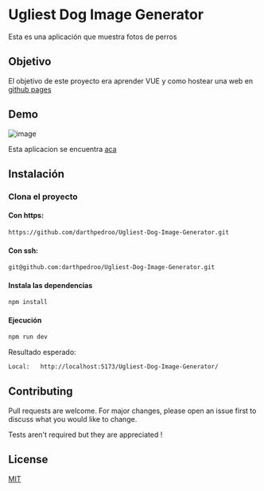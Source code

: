# Ugliest Dog Image Generator


Esta es una aplicación que muestra fotos de perros


## Objetivo

El objetivo de este proyecto era aprender VUE y como hostear una web en [github pages](https://docs.github.com/en/pages/getting-started-with-github-pages/about-github-pages)

## Demo
![image](https://github.com/user-attachments/assets/ef952079-ecba-4c14-8a5e-795003f47d2c)

Esta aplicacion se encuentra [aca](https://darthpedroo.github.io/Ugliest-Dog-Image-Generator/)
 
## Instalación

### Clona el proyecto

#### Con https: 
```bash
https://github.com/darthpedroo/Ugliest-Dog-Image-Generator.git
```

#### Con ssh:
```bash
git@github.com:darthpedroo/Ugliest-Dog-Image-Generator.git
```

#### Instala las dependencias 

```bash
npm install
``` 

#### Ejecución

```bash
npm run dev
```
Resultado esperado: 

```bash
Local:   http://localhost:5173/Ugliest-Dog-Image-Generator/
```

## Contributing

Pull requests are welcome. For major changes, please open an issue first
to discuss what you would like to change.

Tests aren't required but they are appreciated ! 

## License

[MIT](https://choosealicense.com/licenses/mit/)
